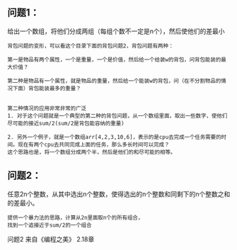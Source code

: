 ## 问题1：
给出一个数组，将他们分成两组（每组个数不一定是n个），然后使他们的差最小

```
背包问题的变形，可以看这个目录下面的背包问题2，背包问题有两种：

第一是物品有两个属性，一个是重量，一个是价值，然后给一个给装w的背包，问背包能装的最大价值？

第二种是物品有一个属性，就是物品的重量，然后给一个能装w的背包，问（在不分割物品的情况下面）背包能装最多的重量？


第二种情况的应用非常非常的广泛
1. 对于这个问题就是一个典型的第二种的背包问题，从一个数组里面，取出一些数字，使他们尽可能的接近sum/2(sum/2是背包能容纳的重量)

2. 另外一个例子，就是一个数组arr[4,2,3,10,6]，表示的是cpu去完成一个任务需要的时间。现在有两个cpu去共同完成上面的任务，那么多长时间可以完成？
这个思路也是，将一个数组分成两个半，然后是他们的和尽可能的相等。

```

## 问题2：
任意2n个整数，从其中选出n个整数，使得选出的n个整数和同剩下的n个整数之和的差最小。 
```
提供一个暴力法的思路，计算从2n里面取n个的所有组合，
找到一个追接近于sum/2的一个组合
```

问题2 来自《编程之美》 2.18章


